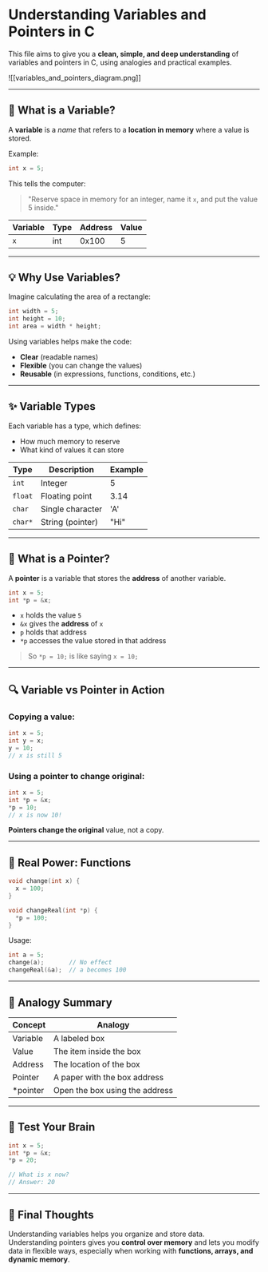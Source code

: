 # Understanding Variables and Pointers in C

This file aims to give you a **clean, simple, and deep understanding** of variables and pointers in C, using analogies and practical examples.

![[variables_and_pointers_diagram.png]]

---

## 🎯 What is a Variable?

A **variable** is a _name_ that refers to a **location in memory** where a value is stored.

Example:

```c
int x = 5;
```

This tells the computer:
> "Reserve space in memory for an integer, name it `x`, and put the value 5 inside."

| Variable | Type | Address  | Value |
|----------|------|----------|-------|
| `x`      | int  | 0x100    | 5     |

---

## 💡 Why Use Variables?

Imagine calculating the area of a rectangle:

```c
int width = 5;
int height = 10;
int area = width * height;
```

Using variables helps make the code:

- **Clear** (readable names)
- **Flexible** (you can change the values)
- **Reusable** (in expressions, functions, conditions, etc.)

---

## ✨ Variable Types

Each variable has a type, which defines:

- How much memory to reserve
- What kind of values it can store

| Type    | Description     | Example |
|---------|------------------|---------|
| `int`   | Integer          | 5       |
| `float` | Floating point   | 3.14    |
| `char`  | Single character | 'A'     |
| `char*` | String (pointer) | "Hi"    |

---

## 🧠 What is a Pointer?

A **pointer** is a variable that stores the **address** of another variable.

```c
int x = 5;
int *p = &x;
```

- `x` holds the value `5`
- `&x` gives the **address** of `x`
- `p` holds that address
- `*p` accesses the value stored in that address

> So `*p = 10;` is like saying `x = 10;`

---

## 🔍 Variable vs Pointer in Action

### Copying a value:

```c
int x = 5;
int y = x;
y = 10;
// x is still 5
```

### Using a pointer to change original:

```c
int x = 5;
int *p = &x;
*p = 10;
// x is now 10!
```

**Pointers change the original** value, not a copy.

---

## 🔄 Real Power: Functions

```c
void change(int x) {
  x = 100;
}

void changeReal(int *p) {
  *p = 100;
}
```

Usage:

```c
int a = 5;
change(a);       // No effect
changeReal(&a);  // a becomes 100
```

---

## 📌 Analogy Summary

| Concept     | Analogy                             |
|-------------|--------------------------------------|
| Variable    | A labeled box                        |
| Value       | The item inside the box              |
| Address     | The location of the box              |
| Pointer     | A paper with the box address         |
| *pointer    | Open the box using the address       |

---

## 🧪 Test Your Brain

```c
int x = 5;
int *p = &x;
*p = 20;

// What is x now?
// Answer: 20
```

---

## 🧩 Final Thoughts

Understanding variables helps you organize and store data.  
Understanding pointers gives you **control over memory** and lets you modify data in flexible ways, especially when working with **functions, arrays, and dynamic memory**.